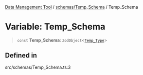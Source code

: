 [Data Management Tool](../../../index.md) / [schemas/Temp\_Schema](../index.md) / Temp\_Schema

# Variable: Temp\_Schema

> `const` **Temp\_Schema**: `ZodObject`\<[`Temp_Type`](../type-aliases/Temp_Type.md)\>

## Defined in

src/schemas/Temp\_Schema.ts:3
